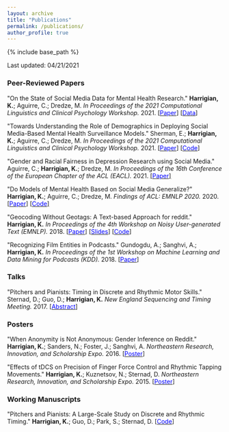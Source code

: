 ```yaml
---
layout: archive
title: "Publications"
permalink: /publications/
author_profile: true
---
```


{% include base_path %}

Last updated: 04/21/2021

### Peer-Reviewed Papers

   "On the State of Social Media Data for Mental Health Research." **Harrigian, K.**; Aguirre, C.; Dredze, M. *In Proceedings of the 2021 Computational Linguistics and Clinical Psychology Workshop.* 2021. [[<span style="color:blue">Paper</span>](https://aclanthology.org/2021.clpsych-1.2/)] [[<span style="color:blue">Data</span>]](https://github.com/kharrigian/mental-health-datasets) 

   "Towards Understanding the Role of Demographics in Deploying Social Media-Based Mental Health Surveillance Models." Sherman, E.; **Harrigian, K.**; Aguirre, C.; Dredze, M. *In Proceedings of the 2021 Computational Linguistics and Clinical Psychology Workshop.* 2021. [[<span style="color:blue">Paper</span>](https://aclanthology.org/2021.clpsych-1.23/)] [[<span style="color:blue">Code</span>]](https://github.com/esherma/CLPsych2021_Gender_and_Depression) 

   "Gender and Racial Fairness in Depression Research using Social Media." Aguirre, C.; **Harrigian, K.**; Dredze, M. *In Proceedings of the 16th Conference of the European Chapter of the ACL (EACL).* 2021. [[<span style="color:blue">Paper</span>]](https://www.aclweb.org/anthology/2021.eacl-main.256/)
  
   "Do Models of Mental Health Based on Social Media Generalize?" **Harrigian, K.**; Aguirre, C.; Dredze, M. *Findings of ACL: EMNLP 2020.* 2020. [[<span style="color:blue">Paper</span>]](http://www.cs.jhu.edu/~mdredze/publications/2020_emnlp_mental_health_domain_transfer.pdf) [[<span style="color:blue">Code</span>]](https://github.com/kharrigian/emnlp-2020-mental-health-generalization) 

   "Geocoding Without Geotags: A Text-based Approach for reddit." **Harrigian, K.** *In Proceedings of the 4th Workshop on Noisy User-generated Text (EMNLP).* 2018. [[<span style="color:blue">Paper</span>](http://aclweb.org/anthology/W18-6103)] [[<span style="color:blue">Slides</span>](https://kharrigian.github.io/files/WNUT_Talk.pdf)] [[<span style="color:blue">Code</span>](https://github.com/kharrigian/smgeo)]

   "Recognizing Film Entities in Podcasts." Gundogdu, A.; Sanghvi, A.; **Harrigian, K.** *In Proceedings of the 1st Workshop on Machine Learning and Data Mining for Podcasts (KDD).* 2018. [[<span style="color:blue">Paper</span>](https://arxiv.org/abs/1809.08711)]
   
### Talks

   "Pitchers and Pianists: Timing in Discrete and Rhythmic Motor Skills." Sternad, D.; Guo, D.; **Harrigian, K.** *New England Sequencing and Timing Meeting.* 2017. [[<span style="color:blue">Abstract</span>](https://musicdynamicslab.uconn.edu/wp-content/uploads/sites/433/2017/01/NEST17_Schedule.pdf)]

### Posters

   "When Anonymity is Not Anonymous: Gender Inference on Reddit." **Harrigian, K.**; Sanders, N.; Foster, J.; Sanghvi, A. *Northeastern Research, Innovation, and Scholarship Expo.* 2016. [[<span style="color:blue">Poster</span>](https://www.northeastern.edu/rise/presentations/when-anonymity-is-not-anonymous-gender-inference-on-reddit/)]

   "Effects of tDCS on Precision of Finger Force Control and Rhythmic Tapping Movements." **Harrigian, K.**; Kuznetsov, N.; Sternad, D. *Northeastern Research, Innovation, and Scholarship Expo.* 2015. [[<span style="color:blue">Poster</span>](https://www.researchgate.net/publication/281032251_Effects_of_tDCS_on_Precision_of_Finger_Force_Control_and_Rhythmic_Tapping_Movements)]

### Working Manuscripts

   "Pitchers and Pianists: A Large-Scale Study on Discrete and Rhythmic Timing." **Harrigian, K.**; Guo, D.; Park, S.; Sternad, D. [[<span style="color:blue">Code</span>](https://github.com/kharrigian/pitchers-and-pianists)]
